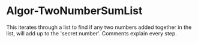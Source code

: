 # Algor-TwoNumberSumList
This iterates through a list to find if any two numbers added together in the list, will add up to the 'secret number'. Comments explain every step.
